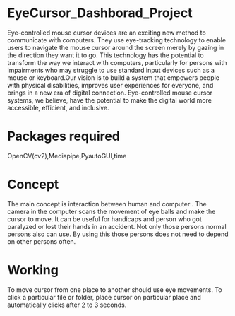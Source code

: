 # EyeCursor_Dashborad_Project
Eye-controlled mouse cursor devices are an exciting new method to communicate with computers. They use eye-tracking technology to enable users to navigate the mouse cursor around the screen merely by gazing in the direction they want it to go. This technology has the potential to transform the way we interact with computers, particularly for persons with impairments who may struggle to use standard input devices such as a mouse or keyboard.Our vision is to build a system that empowers people with physical disabilities, improves user experiences for everyone, and brings in a new era of digital connection. Eye-controlled mouse cursor systems, we believe, have the potential to make the digital world more accessible, efficient, and inclusive.
# Packages required
OpenCV(cv2),Mediapipe,PyautoGUI,time
# Concept
The main concept is interaction between human and computer . The camera in the computer scans the movement of eye balls and make the cursor to move. It can be useful for handicaps and person who got paralyzed or lost their hands in an accident. Not only those persons normal persons also can use. By using this those persons does not need to depend on other persons often. 
# Working
To move cursor from one place to another should use eye movements.
To click a particular file or folder, place cursor on particular place and automatically clicks after 2 to 3 seconds.
